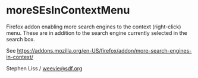 # moreSEsInContextMenu
Firefox addon enabling more search engines to the context (right-click) menu.
These are in addition to the search engine currently selected in the search box.

See https://addons.mozilla.org/en-US/firefox/addon/more-search-engines-in-context/

Stephen Liss / weevie@sdf.org
